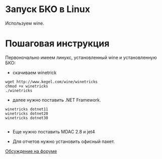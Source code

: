# Запуск БКО в Linux #

Используем wine.


# Пошаговая инструкция #

Первоночально имеем линукс, установленный wine и установленную БКО:
  * скачиваем winetrick
```
wget http://www.kegel.com/wine/winetricks
chmod +x winetricks
./winetricks 
```
  * далее нужно поставить .NET Framework.
```
winetricks dotnet11
winetricks dotnet20
winetricks dotnet30


```

  * Еще нужно поставить MDAC 2.8 и jet4


  * Для отчетов нужно установить офисный пакет.

[Обсуждение на форуме ](http://bko.shatki.info/forum/index.php/topic,838.msg3194.html#msg3194)


